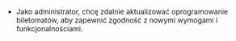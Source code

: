 - Jako administrator, chcę zdalnie aktualizować oprogramowanie biletomatów,
aby zapewnić zgodność z nowymi wymogami i funkcjonalnościami.